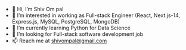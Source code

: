 - 👋 Hi, I’m Shiv Om pal
- 👀 I’m interested in working as Full-stack Engineer (React, Next.js-14, Express.js, MySQL, PostgreSQL, MongoDB)
- 🌱 I’m currently learning Python for Data Science
- 💞️ I’m looking for Full-stack software development job
- 📫 Reach me at shivompal@gmail.com

<!---
shivompal/shivompal is a ✨ special ✨ repository because its `README.md` (this file) appears on your GitHub profile.
You can click the Preview link to take a look at your changes.
--->
